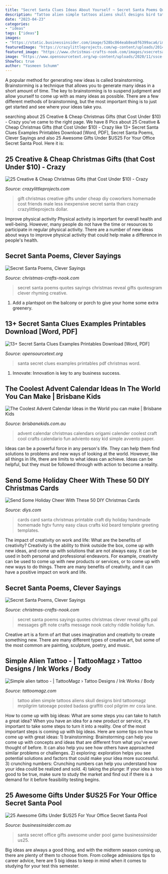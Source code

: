 ```yaml
---
title: "Secret Santa Clues Ideas About Yourself ~ Secret Santa Poems Quotes Sayings Christmas Reveal Gifts Quotesgram Clever Rhyming Creative"
description: "Tattoo alien simple tattoos aliens skull designs bird tattoomagz mrpilgrim tatoeage posted badass graffiti cool pilgrim mr cora lane"
date: "2023-04-23"
categories:
- "ideas"
tags: ["ideas"]
images:
- "https://static.businessinsider.com/image/528bc864eab8ea8f6399aca6/image.jpg"
featuredImage: "https://crazylittleprojects.com/wp-content/uploads/2014/10/25creativegiftsunder10.png"
featured_image: "https://www.christmas-crafts-nook.com/images/xsecretsantapoem19.jpg.pagespeed.ic.CyDeeClb3E.jpg"
image: "https://www.opensourcetext.org/wp-content/uploads/2020/11/ssce-5.jpg"
ShowToc: true
author: "Yasmeen Schumm"
---
```



A popular method for generating new ideas is called brainstorming. Brainstorming is a technique that allows you to generate many ideas in a short amount of time. The key to brainstorming is to suspend judgment and allow yourself to come up with as many ideas as possible. There are a few different methods of brainstorming, but the most important thing is to just get started and see where your ideas take you.

	

		
searching about 25 Creative &amp; Cheap Christmas Gifts (that Cost Under $10) - Crazy you've came to the right page. We have 8 Pics about 25 Creative &amp; Cheap Christmas Gifts (that Cost Under $10) - Crazy like 13+ Secret Santa Clues Examples Printables Download [Word, PDF], Secret Santa Poems, Clever Sayings and also 25 Awesome Gifts Under $US25 For Your Office Secret Santa Pool. Here it is:
		
    
## 25 Creative &amp; Cheap Christmas Gifts (that Cost Under $10) - Crazy

<img loading=lazy src="https://crazylittleprojects.com/wp-content/uploads/2014/10/25creativegiftsunder10.png" onerror="this.onerror=null;this.src='https://tse4.mm.bing.net/th?id=OIP._weSi4C9LO_PyEXUuYrQnAHaWO&amp;pid=15.1';" alt="25 Creative &amp; Cheap Christmas Gifts (that Cost Under $10) - Crazy">

_Source: crazylittleprojects.com_

>gift christmas creative gifts under cheap diy coworkers homemade cost friends male less inexpensive secret santa than crazy crazylittleprojects dollar. 

	

Improve physical activity
Physical activity is important for overall health and well-being. However, many people do not have the time or resources to participate in regular physical activity. There are a number of new ideas about ways to improve physical activity that could help make a difference in people's health.

    
## Secret Santa Poems, Clever Sayings

<img loading=lazy src="http://www.christmas-crafts-nook.com/images/xsecretsantapoem15.jpg.pagespeed.ic.vezpuRfIlq.jpg" onerror="this.onerror=null;this.src='https://tse3.mm.bing.net/th?id=OIP.dU-eONAJ2bC9znHlR5ccPAHaDk&amp;pid=15.1';" alt="Secret Santa Poems, Clever Sayings">

_Source: christmas-crafts-nook.com_

>secret santa poems quotes sayings christmas reveal gifts quotesgram clever rhyming creative. 

	

1. Add a plantspot on the balcony or porch to give your home some extra greenery.

    
## 13+ Secret Santa Clues Examples Printables Download [Word, PDF]

<img loading=lazy src="https://www.opensourcetext.org/wp-content/uploads/2020/11/ssce-5.jpg" onerror="this.onerror=null;this.src='https://tse2.mm.bing.net/th?id=OIP.bJEhgQ54d8_bBJf4WPgjwAHaHa&amp;pid=15.1';" alt="13+ Secret Santa Clues Examples Printables Download [Word, PDF]">

_Source: opensourcetext.org_

>santa secret clues examples printables pdf christmas word. 

	

1. Innovate: Innovation is key to any business success.

    
## The Coolest Advent Calendar Ideas In The World You Can Make | Brisbane Kids

<img loading=lazy src="https://brisbanekids.com.au/wp-content/uploads/2013/11/DSCF5114.jpg" onerror="this.onerror=null;this.src='https://tse4.mm.bing.net/th?id=OIP.jV2-VCQqrDfe0Ljj1A01rQHaJ4&amp;pid=15.1';" alt="The Coolest Advent Calendar Ideas in the World you can make | Brisbane Kids">

_Source: brisbanekids.com.au_

>advent calendar christmas calendars origami calender coolest craft cool crafts calendario fun adviento easy kid simple avvento paper. 

	

Ideas can be a powerful force in any person's life. They can help them find solutions to problems and new ways of looking at the world. However, like all things in life, there are limits to what ideas can achieve. Ideas can be helpful, but they must be followed through with action to become a reality.

    
## Send Some Holiday Cheer With These 50 DIY Christmas Cards

<img loading=lazy src="https://cdn.diys.com/wp-content/uploads/2016/12/diy-santa-claus-beard-card.jpg" onerror="this.onerror=null;this.src='https://tse4.mm.bing.net/th?id=OIP.y2x10SfZQbPMnrxtq2B9DgHaJ4&amp;pid=15.1';" alt="Send Some Holiday Cheer With These 50 DIY Christmas Cards">

_Source: diys.com_

>cards card santa christmas printable craft diy holiday handmade homemade hgtv funny easy claus crafts kid beard template greeting templates. 

	

The impact of creativity on work and life: What are the benefits of creativity?
Creativity is the ability to think outside the box, come up with new ideas, and come up with solutions that are not always easy. It can be used in both personal and professional endeavors. For example, creativity can be used to come up with new products or services, or to come up with new ways to do things. There are many benefits of creativity, and it can have a positive impact on work and life.

    
## Secret Santa Poems, Clever Sayings

<img loading=lazy src="https://www.christmas-crafts-nook.com/images/xsecretsantapoem19.jpg.pagespeed.ic.CyDeeClb3E.jpg" onerror="this.onerror=null;this.src='https://tse1.mm.bing.net/th?id=OIP.CyDeeClb3EyYW7xua4bmcwHaCX&amp;pid=15.1';" alt="Secret Santa Poems, Clever Sayings">

_Source: christmas-crafts-nook.com_

>secret santa poems sayings quotes christmas clever reveal gifts pal messages gift note crafts message nook catchy riddle holiday fun. 

	

Creative art is a form of art that uses imagination and creativity to create something new. There are many different types of creative art, but some of the most common are painting, sculpture, poetry, and music.

    
## Simple Alien Tattoo - | TattooMagz › Tattoo Designs / Ink Works / Body

<img loading=lazy src="https://tattoomagz.com/wp-content/uploads/2014/04/Simple-alien-tattoo1.jpg" onerror="this.onerror=null;this.src='https://tse3.mm.bing.net/th?id=OIP.kOjm74zD1sj8ffzZBFasvQHaLW&amp;pid=15.1';" alt="Simple alien tattoo - | TattooMagz › Tattoo Designs / Ink Works / Body">

_Source: tattoomagz.com_

>tattoo alien simple tattoos aliens skull designs bird tattoomagz mrpilgrim tatoeage posted badass graffiti cool pilgrim mr cora lane. 

	

How to come up with big ideas: What are some steps you can take to hatch a great idea?
When you have an idea for a new product or service, it's important to take some steps to turn it into a reality. One of the most important steps is coming up with big ideas. Here are some tips on how to come up with great ideas: 1) brainstorming: Brainstorming can help you come up with concepts and ideas that are different from what you've ever thought of before. It can also help you see how others have approached similar problems or challenges. 2) exploring: exploration helps you see potential solutions and factors that could make your idea more successful. 3) crunching numbers: Crunching numbers can help you understand how your idea could be realized and sold. 4) taking the plunge: If your idea is too good to be true, make sure to study the market and find out if there is a demand for it before feasibility testing begins.

    
## 25 Awesome Gifts Under $US25 For Your Office Secret Santa Pool

<img loading=lazy src="https://static.businessinsider.com/image/528bc864eab8ea8f6399aca6/image.jpg" onerror="this.onerror=null;this.src='https://tse1.mm.bing.net/th?id=OIP.drL0jPyTeua7XksLHti3IAHaFj&amp;pid=15.1';" alt="25 Awesome Gifts Under $US25 For Your Office Secret Santa Pool">

_Source: businessinsider.com.au_

>santa secret office gifts awesome under pool game businessinsider us25. 

	

Big ideas are always a good thing, and with the midterm season coming up, there are plenty of them to choose from. From college admissions tips to career advice, here are 5 big ideas to keep in mind when it comes to studying for your test this semester.

